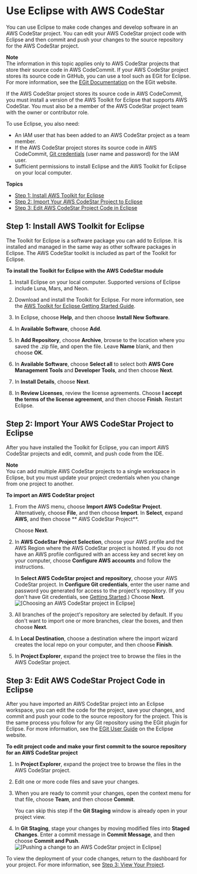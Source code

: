 # Use Eclipse with AWS CodeStar<a name="setting-up-ide-ec"></a>

You can use Eclipse to make code changes and develop software in an AWS CodeStar project\. You can edit your AWS CodeStar project code with Eclipse and then commit and push your changes to the source repository for the AWS CodeStar project\.

**Note**  
The information in this topic applies only to AWS CodeStar projects that store their source code in AWS CodeCommit\. If your AWS CodeStar project stores its source code in GitHub, you can use a tool such as EGit for Eclipse\. For more information, see the [EGit Documentation](http://www.eclipse.org/egit/documentation/) on the EGit website\. 

If the AWS CodeStar project stores its source code in AWS CodeCommit, you must install a version of the AWS Toolkit for Eclipse that supports AWS CodeStar\. You must also be a member of the AWS CodeStar project team with the owner or contributor role\.

To use Eclipse, you also need:
+ An IAM user that has been added to an AWS CodeStar project as a team member\.
+ If the AWS CodeStar project stores its source code in AWS CodeCommit, [Git credentials](getting-started.md#git-credentials) \(user name and password\) for the IAM user\.
+ Sufficient permissions to install Eclipse and the AWS Toolkit for Eclipse on your local computer\.

**Topics**
+ [Step 1: Install AWS Toolkit for Eclipse](#setting-up-ide-ec-install)
+ [Step 2: Import Your AWS CodeStar Project to Eclipse](#setting-up-ide-ec-config)
+ [Step 3: Edit AWS CodeStar Project Code in Eclipse](#setting-up-ide-ec-edit)

## Step 1: Install AWS Toolkit for Eclipse<a name="setting-up-ide-ec-install"></a>

The Toolkit for Eclipse is a software package you can add to Eclipse\. It is installed and managed in the same way as other software packages in Eclipse\. The AWS CodeStar toolkit is included as part of the Toolkit for Eclipse\.

**To install the Toolkit for Eclipse with the AWS CodeStar module**

1. Install Eclipse on your local computer\. Supported versions of Eclipse include Luna, Mars, and Neon\.

1. Download and install the Toolkit for Eclipse\. For more information, see the [AWS Toolkit for Eclipse Getting Started Guide](https://docs.aws.amazon.com/AWSToolkitEclipse/latest/GettingStartedGuide/setup-install.html)\.

1. In Eclipse, choose **Help**, and then choose **Install New Software**\.

1. In **Available Software**, choose **Add**\.

1. In **Add Repository**, choose **Archive**, browse to the location where you saved the \.zip file, and open the file\. Leave **Name** blank, and then choose **OK**\. 

1. In **Available Software**, choose **Select all** to select both **AWS Core Management Tools** and **Developer Tools**, and then choose **Next**\. 

1. In **Install Details**, choose **Next**\.

1. In **Review Licenses**, review the license agreements\. Choose **I accept the terms of the license agreement**, and then choose **Finish**\. Restart Eclipse\.

## Step 2: Import Your AWS CodeStar Project to Eclipse<a name="setting-up-ide-ec-config"></a>

After you have installed the Toolkit for Eclipse, you can import AWS CodeStar projects and edit, commit, and push code from the IDE\. 

**Note**  
You can add multiple AWS CodeStar projects to a single workspace in Eclipse, but you must update your project credentials when you change from one project to another\.

**To import an AWS CodeStar project**

1. From the AWS menu, choose **Import AWS CodeStar Project**\. Alternatively, choose **File**, and then choose **Import**\. In **Select**, expand **AWS**, and then choose ** AWS CodeStar Project**\. 

   Choose **Next**\.

1. In **AWS CodeStar Project Selection**, choose your AWS profile and the AWS Region where the AWS CodeStar project is hosted\. If you do not have an AWS profile configured with an access key and secret key on your computer, choose **Configure AWS accounts** and follow the instructions\. 

   In **Select AWS CodeStar project and repository**, choose your AWS CodeStar project\. In **Configure Git credentials**, enter the user name and password you generated for access to the project's repository\. \(If you don't have Git credentials, see [Getting Started](getting-started.md#git-credentials)\.\) Choose **Next**\.  
![\[Choosing an AWS CodeStar project in Eclipse\]](http://docs.aws.amazon.com/codestar/latest/userguide/images/adh-ide-eclipse1.png)

1. All branches of the project's repository are selected by default\. If you don't want to import one or more branches, clear the boxes, and then choose **Next**\.

1. In **Local Destination**, choose a destination where the import wizard creates the local repo on your computer, and then choose **Finish**\. 

1. In **Project Explorer**, expand the project tree to browse the files in the AWS CodeStar project\.

## Step 3: Edit AWS CodeStar Project Code in Eclipse<a name="setting-up-ide-ec-edit"></a>

 After you have imported an AWS CodeStar project into an Eclipse workspace, you can edit the code for the project, save your changes, and commit and push your code to the source repository for the project\. This is the same process you follow for any Git repository using the EGit plugin for Eclipse\. For more information, see the [EGit User Guide](https://wiki.eclipse.org/EGit/User_Guide) on the Eclipse website\. 

**To edit project code and make your first commit to the source repository for an AWS CodeStar project**

1. In **Project Explorer**, expand the project tree to browse the files in the AWS CodeStar project\. 

1. Edit one or more code files and save your changes\. 

1. When you are ready to commit your changes, open the context menu for that file, choose **Team**, and then choose **Commit**\. 

   You can skip this step if the **Git Staging** window is already open in your project view\.

1. In **Git Staging**, stage your changes by moving modified files into **Staged Changes**\. Enter a commit message in **Commit Message**, and then choose **Commit and Push**\.  
![\[Pushing a change to an AWS CodeStar project in Eclipse\]](http://docs.aws.amazon.com/codestar/latest/userguide/images/adh-ide-eclipse2.png)

To view the deployment of your code changes, return to the dashboard for your project\. For more information, see [Step 3: View Your Project](getting-started.md#getting-started-view)\.